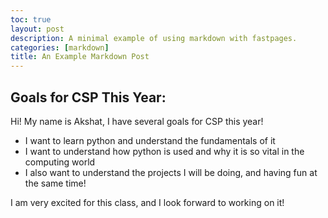 ```yaml
---
toc: true
layout: post
description: A minimal example of using markdown with fastpages.
categories: [markdown]
title: An Example Markdown Post
---
```


## Goals for CSP This Year:

Hi! My name is Akshat, I have several goals for CSP this year! 

- I want to learn python and understand the fundamentals of it
- I want to understand how python is used and why it is so vital in the computing world
- I also want to understand the projects I will be doing, and having fun at the same time!

I am very excited for this class, and I look forward to working on it!

